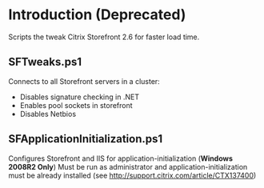 # Introduction (Deprecated)
Scripts the tweak Citrix Storefront 2.6 for faster load time.

## SFTweaks.ps1
Connects to all Storefront servers in a cluster:
- Disables signature checking in .NET
- Enables pool sockets in storefront
- Disables Netbios

## SFApplicationInitialization.ps1
Configures Storefront and IIS for application-initialization (**Windows 2008R2 Only**)
Must be run as administrator and application-initialization must be already installed (see http://support.citrix.com/article/CTX137400)
